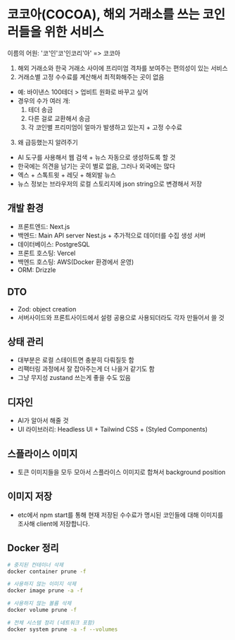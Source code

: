 # 코코아(COCOA), 해외 거래소를 쓰는 코인러들을 위한 서비스

이름의 어원: '코'인'코'인코리'아' => 코코아

1. 해외 거래소와 한국 거래소 사이에 프리미엄 격차를 보여주는 편의성이 있는 서비스
2. 거래소별 고정 수수료를 계산해서 최적화해주는 곳이 없음

- 예: 바이낸스 100테더 > 업비트 원화로 바꾸고 싶어
- 경우의 수가 여러 개:
  1. 테더 송금
  2. 다른 걸로 교환해서 송금
  3. 각 코인별 프리미엄이 얼마가 발생하고 있는지 + 고정 수수료

3. 왜 급등했는지 알려주기

- AI 도구를 사용해서 웹 검색 + 뉴스 자동으로 생성하도록 할 것
- 한국에는 의견을 남기는 곳이 별로 없음, 그러나 외국에는 많다
- 엑스 + 스톡트윗 + 레딧 + 해외발 뉴스
- 뉴스 정보는 브라우저의 로컬 스토리지에 json string으로 변경해서 저장

## 개발 환경

- 프론트엔드: Next.js
- 백엔드: Main API server Nest.js + 추가적으로 데이터를 수집 생성 서버
- 데이터베이스: PostgreSQL
- 프론트 호스팅: Vercel
- 백엔드 호스팅: AWS(Docker 환경에서 운영)
- ORM: Drizzle

## DTO

- Zod: object creation
- 서버사이드와 프론트사이드에서 설령 공용으로 사용되더라도 각자 만들어서 쓸 것

## 상태 관리

- 대부분은 로컬 스테이트면 충분히 다뤄질듯 함
- 리팩터링 과정에서 잘 잡아주는게 더 나을거 같기도 함
- 그냥 무지성 zustand 쓰는게 좋을 수도 있음

## 디자인

- AI가 알아서 해줄 것
- UI 라이브러리: Headless UI + Tailwind CSS + (Styled Components)

## 스플라이스 이미지

- 토큰 이미지들을 모두 모아서 스플라이스 이미지로 합쳐서 background position

## 이미지 저장

- etc에서 npm start를 통해 현재 저장된 수수료가 명시된 코인들에 대해 이미지를 조사해 client에 저장합니다.

## Docker 정리

```bash
# 중지된 컨테이너 삭제
docker container prune -f

# 사용하지 않는 이미지 삭제
docker image prune -a -f

# 사용하지 않는 볼륨 삭제
docker volume prune -f

# 전체 시스템 정리 (네트워크 포함)
docker system prune -a -f --volumes
```

